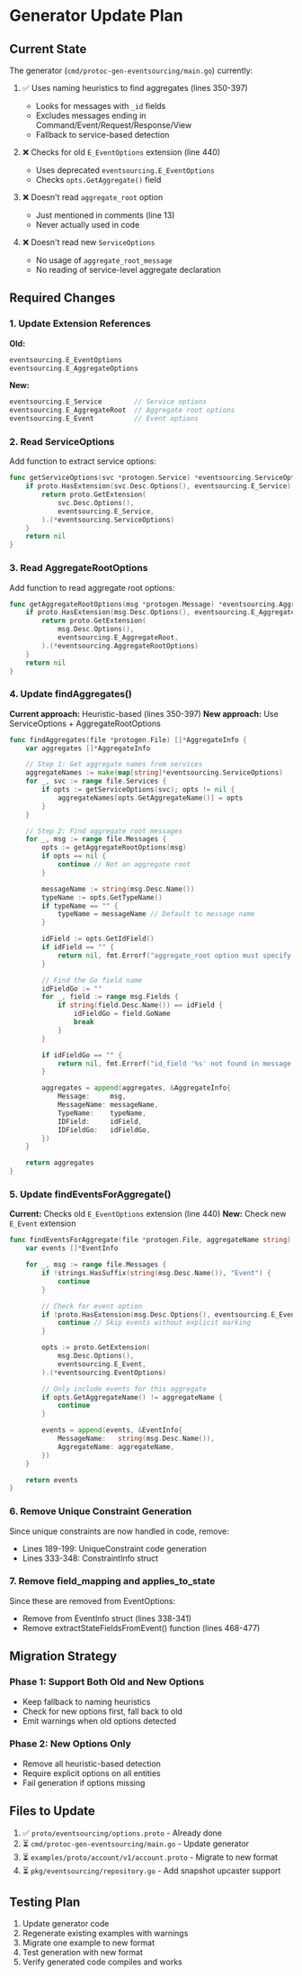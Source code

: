 # Generator Update Plan

## Current State

The generator (`cmd/protoc-gen-eventsourcing/main.go`) currently:

1. ✅ Uses naming heuristics to find aggregates (lines 350-397)
   - Looks for messages with `_id` fields
   - Excludes messages ending in Command/Event/Request/Response/View
   - Fallback to service-based detection

2. ❌ Checks for old `E_EventOptions` extension (line 440)
   - Uses deprecated `eventsourcing.E_EventOptions`
   - Checks `opts.GetAggregate()` field

3. ❌ Doesn't read `aggregate_root` option
   - Just mentioned in comments (line 13)
   - Never actually used in code

4. ❌ Doesn't read new `ServiceOptions`
   - No usage of `aggregate_root_message`
   - No reading of service-level aggregate declaration

## Required Changes

### 1. Update Extension References

**Old:**
```go
eventsourcing.E_EventOptions
eventsourcing.E_AggregateOptions
```

**New:**
```go
eventsourcing.E_Service        // Service options
eventsourcing.E_AggregateRoot  // Aggregate root options
eventsourcing.E_Event          // Event options
```

### 2. Read ServiceOptions

Add function to extract service options:

```go
func getServiceOptions(svc *protogen.Service) *eventsourcing.ServiceOptions {
    if proto.HasExtension(svc.Desc.Options(), eventsourcing.E_Service) {
        return proto.GetExtension(
            svc.Desc.Options(),
            eventsourcing.E_Service,
        ).(*eventsourcing.ServiceOptions)
    }
    return nil
}
```

### 3. Read AggregateRootOptions

Add function to read aggregate root options:

```go
func getAggregateRootOptions(msg *protogen.Message) *eventsourcing.AggregateRootOptions {
    if proto.HasExtension(msg.Desc.Options(), eventsourcing.E_AggregateRoot) {
        return proto.GetExtension(
            msg.Desc.Options(),
            eventsourcing.E_AggregateRoot,
        ).(*eventsourcing.AggregateRootOptions)
    }
    return nil
}
```

### 4. Update findAggregates()

**Current approach:** Heuristic-based (lines 350-397)
**New approach:** Use ServiceOptions + AggregateRootOptions

```go
func findAggregates(file *protogen.File) []*AggregateInfo {
    var aggregates []*AggregateInfo

    // Step 1: Get aggregate names from services
    aggregateNames := make(map[string]*eventsourcing.ServiceOptions)
    for _, svc := range file.Services {
        if opts := getServiceOptions(svc); opts != nil {
            aggregateNames[opts.GetAggregateName()] = opts
        }
    }

    // Step 2: Find aggregate root messages
    for _, msg := range file.Messages {
        opts := getAggregateRootOptions(msg)
        if opts == nil {
            continue // Not an aggregate root
        }

        messageName := string(msg.Desc.Name())
        typeName := opts.GetTypeName()
        if typeName == "" {
            typeName = messageName // Default to message name
        }

        idField := opts.GetIdField()
        if idField == "" {
            return nil, fmt.Errorf("aggregate_root option must specify id_field")
        }

        // Find the Go field name
        idFieldGo := ""
        for _, field := range msg.Fields {
            if string(field.Desc.Name()) == idField {
                idFieldGo = field.GoName
                break
            }
        }

        if idFieldGo == "" {
            return nil, fmt.Errorf("id_field '%s' not found in message %s", idField, messageName)
        }

        aggregates = append(aggregates, &AggregateInfo{
            Message:     msg,
            MessageName: messageName,
            TypeName:    typeName,
            IDField:     idField,
            IDFieldGo:   idFieldGo,
        })
    }

    return aggregates
}
```

### 5. Update findEventsForAggregate()

**Current:** Checks old `E_EventOptions` extension (line 440)
**New:** Check new `E_Event` extension

```go
func findEventsForAggregate(file *protogen.File, aggregateName string) []*EventInfo {
    var events []*EventInfo

    for _, msg := range file.Messages {
        if !strings.HasSuffix(string(msg.Desc.Name()), "Event") {
            continue
        }

        // Check for event option
        if !proto.HasExtension(msg.Desc.Options(), eventsourcing.E_Event) {
            continue // Skip events without explicit marking
        }

        opts := proto.GetExtension(
            msg.Desc.Options(),
            eventsourcing.E_Event,
        ).(*eventsourcing.EventOptions)

        // Only include events for this aggregate
        if opts.GetAggregateName() != aggregateName {
            continue
        }

        events = append(events, &EventInfo{
            MessageName:   string(msg.Desc.Name()),
            AggregateName: aggregateName,
        })
    }

    return events
}
```

### 6. Remove Unique Constraint Generation

Since unique constraints are now handled in code, remove:
- Lines 189-199: UniqueConstraint code generation
- Lines 333-348: ConstraintInfo struct

### 7. Remove field_mapping and applies_to_state

Since these are removed from EventOptions:
- Remove from EventInfo struct (lines 338-341)
- Remove extractStateFieldsFromEvent() function (lines 468-477)

## Migration Strategy

### Phase 1: Support Both Old and New Options
- Keep fallback to naming heuristics
- Check for new options first, fall back to old
- Emit warnings when old options detected

### Phase 2: New Options Only
- Remove all heuristic-based detection
- Require explicit options on all entities
- Fail generation if options missing

## Files to Update

1. ✅ `proto/eventsourcing/options.proto` - Already done
2. ⏳ `cmd/protoc-gen-eventsourcing/main.go` - Update generator
3. ⏳ `examples/proto/account/v1/account.proto` - Migrate to new format
4. ⏳ `pkg/eventsourcing/repository.go` - Add snapshot upcaster support

## Testing Plan

1. Update generator code
2. Regenerate existing examples with warnings
3. Migrate one example to new format
4. Test generation with new format
5. Verify generated code compiles and works
